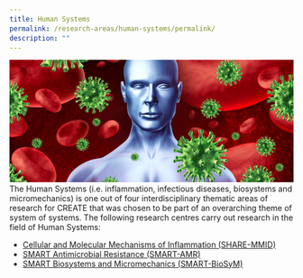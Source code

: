```yaml
---
title: Human Systems
permalink: /research-areas/human-systems/permalink/
description: ""
---
```

![](/images/humansystem_inner2b5ca91ee16462aab381ff0000b1bb86.jpg)
The Human Systems (i.e. inflammation, infectious diseases, biosystems and micromechanics) is one out of four interdisciplinary thematic areas of research for CREATE that was chosen to be part of an overarching theme of system of systems. The following research centres carry out research in the field of Human Systems:

*     
    [Cellular and Molecular Mechanisms of Inflammation (SHARE-MMID)](https://www.create.edu.sg/about-create/research-centres/nus-huj-create)
*   [SMART Antimicrobial Resistance (SMART-AMR)](https://www.create.edu.sg/about-create/research-centres/smart)
*   [SMART Biosystems and Micromechanics (SMART-BioSyM)](https://www.create.edu.sg/about-create/research-centres/smart)